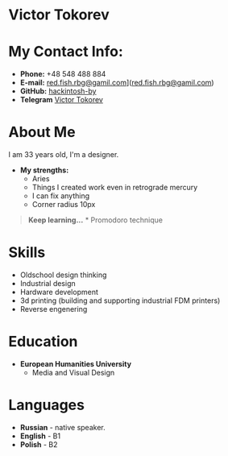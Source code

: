 # Victor Tokorev
# My Contact Info:

* **Phone:** +48 548 488 884
* **E-mail:** red.fish.rbg@gamil.com](red.fish.rbg@gamil.com)
* **GitHub:** [hackintosh-by](https://github.com/hackintosh-by)
* **Telegram** [Victor Tokorev](https://t.me/hackintosh_by)

# About Me
I am 33 years old, I'm a designer.

* **My strengths:**
    * Aries
    * Things I created work even in retrograde mercury
    * I can fix anything
    * Corner radius 10px

> **Keep learning...**
    * Promodoro technique 

# Skills

* Oldschool design thinking
* Industrial design
* Hardware development 
* 3d printing (building and supporting industrial FDM printers)
* Reverse engenering 


# Education

* **European Humanities University**
    * Media and Visual Design

# Languages

* **Russian** - native speaker.
* **English** - B1
* **Polish** - B2
